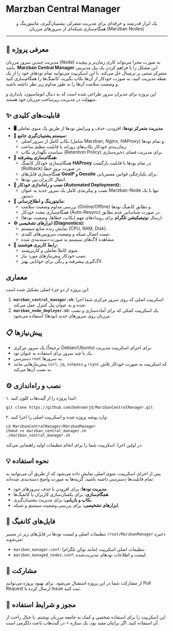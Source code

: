 # Marzban Central Manager

<p align="center">
  یک ابزار قدرتمند و حرفه‌ای برای مدیریت متمرکز، پشتیبان‌گیری، مانیتورینگ و همگام‌سازی شبکه‌ای از سرورهای مرزبان (Marzban Nodes)

---

## 🚀 معرفی پروژه

مدیریت چندین سرور مرزبان (Node) به صورت مجزا می‌تواند کاری زمان‌بر و پیچیده باشد. **Marzban Central Manager** این مشکل را با فراهم کردن یک پنل مدیریتی متمرکز مبتنی بر ترمینال حل می‌کند. با این اسکریپت می‌توانید تمام نودهای خود را از یک نقطه مدیریت کنید، به صورت خودکار از آن‌ها بکاپ بگیرید، کانفیگ‌ها را همگام‌سازی کنید و وضعیت سلامت آن‌ها را به طور مداوم زیر نظر داشته باشید.

این پروژه برای مدیران سرور طراحی شده است که به دنبال اتوماسیون، پایداری و سهولت در مدیریت زیرساخت مرزبان خود هستند.

## ✨ قابلیت‌های کلیدی

-   **🖥️ مدیریت متمرکز نودها:** افزودن، حذف و ویرایش نودها از طریق یک منوی تعاملی.
-   **💾 سیستم پشتیبان‌گیری جامع:**
    -   بکاپ کامل از سرور اصلی (شامل Marzban, Nginx, HAProxy) و تمام نودها.
    -   زمان‌بندی خودکار بکاپ‌های روزانه با قابلیت تنظیم ساعت.
    -   سیاست نگهداری بکاپ (Retention Policy) برای مدیریت فضای ذخیره‌سازی.
-   **🔄 همگام‌سازی پیشرفته:**
    -   همگام‌سازی خودکار کانفیگ **HAProxy** در تمام نودها با قابلیت بازگشت (Rollback) در صورت بروز خطا.
    -   همگام‌سازی فایل‌های **GeoIP و Geosite** برای یکپارچگی قوانین مسیریابی.
    -   انتقال کاربران بین نودها.
-   **🔧 نصب و راه‌اندازی خودکار (Automated Deployment):**
    -   نصب و پیکربندی کامل یک سرور جدید به عنوان Marzban-Node تنها با یک دستور.
-   **📡 مانیتورینگ و اطلاع‌رسانی:**
    -   بررسی مداوم وضعیت سلامت (Online/Offline) و تطابق کانفیگ نودها.
    -   همگام‌سازی مجدد خودکار (Auto-Resync) در صورت شناسایی عدم تطابق.
    -   ارسال **نوتیفیکیشن تلگرام** برای رویدادهای مهم (بکاپ، خطاها، وضعیت نودها).
-   **⚙️ ابزارهای تشخیصی (Diagnostics):**
    -   نمایش زنده منابع سیستم (CPU, RAM, Disk).
    -   تست اتصال شبکه و وضعیت سرویس‌های کلیدی.
    -   مشاهده لاگ‌های سیستم به صورت دسته‌بندی شده.
-   **🤖 رابط کاربری هوشمند:**
    -   منوی کاملاً تعاملی و کاربرپسند.
    -   نصب خودکار پیش‌نیازهای مورد نیاز.
    -   لاگ‌گیری پیشرفته و رنگی برای خوانایی بهتر.

##  معماری

این پروژه از دو جزء اصلی تشکیل شده است:
1.  **`marzban_central_manager.sh`**: اسکریپت اصلی که روی سرور مرکزی شما اجرا شده و به عنوان پنل کنترل عمل می‌کند.
2.  **`marzban_node_deployer.sh`**: یک اسکریپت کمکی که برای آماده‌سازی و نصب مرزبان روی سرورهای جدید (نودها) استفاده می‌شود.

## 📋 پیش‌نیازها

-   یک سرور مرکزی (ترجیحاً Debian/Ubuntu) برای اجرای اسکریپت مدیریت.
-   یک یا چند سرور برای استفاده به عنوان نود.
-   دسترسی `root` به سرورها.
-   پیش‌نیازهایی مانند `curl`, `jq`, `sshpass` و `rsync` که اسکریپت به صورت خودکار تلاش به نصب آن‌ها می‌کند.

## ⚙️ نصب و راه‌اندازی

۱. ابتدا پروژه را از گیت‌هاب کلون کنید:
```
git clone https://github.com/behnamrjd/MarzbanCentralManager.git
```

۲. وارد پوشه پروژه شده و اسکریپت اصلی را اجرا کنید:
```
cd MarzbanCentralManager/MarzbanManager
chmod +x marzban_central_manager.sh
./marzban_central_manager.sh
```
در اولین اجرا، اسکریپت شما را برای انجام تنظیمات اولیه راهنمایی می‌کند.

## 💡 نحوه استفاده

پس از اجرای اسکریپت، منوی اصلی نمایش داده می‌شود که از طریق آن می‌توانید به تمام قابلیت‌ها دسترسی داشته باشید. گزینه‌ها به صورت واضح دسته‌بندی شده‌اند:

-   **مدیریت نودها:** برای افزودن یا حذف سرورهای خود.
-   **همگام‌سازی:** برای یکسان‌سازی کاربران یا کانفیگ‌ها.
-   **بکاپ و بازیابی:** برای مدیریت پشتیبان‌گیری.
-   **ابزارهای تشخیصی:** برای بررسی وضعیت سیستم و شبکه.

## 📄 فایل‌های کانفیگ

تنظیمات اصلی و لیست نودها در فایل‌های زیر در مسیر `/root/MarzbanManager` ذخیره می‌شوند:

-   `marzban_manager.conf`: تنظیمات اصلی اسکریپت (مانند توکن تلگرام).
-   `marzban_managed_nodes.conf`: لیست و اطلاعات نودهای مدیریت‌شده.

## 🤝 مشارکت

از مشارکت شما در این پروژه استقبال می‌شود. برای بهبود پروژه می‌توانید Pull Request ارسال کرده یا Issue ثبت کنید.

## 📜 مجوز و شرایط استفاده

این اسکریپت را برای استفاده شخصی و کمک به جامعه مرزبان نوشتم. با خیال راحت از آن استفاده کنید. اگر برایتان مفید بود، یک ستاره ⭐ در گیت‌هاب باعث دلگرمی است.
